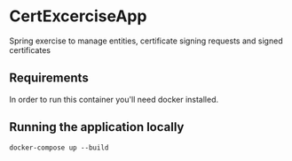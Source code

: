 # CertExcerciseApp

Spring exercise to manage entities, certificate signing requests and signed certificates

## Requirements

In order to run this container you'll need docker installed.

## Running the application locally

```shell
docker-compose up --build
```


